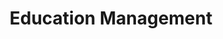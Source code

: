 ---
title: Education Management
slug: education-management
taxonomy:
	tag: industry
content:
    items:
        '@taxonomy.industry': education-management
    order:
        by: date
        dir: desc
---
